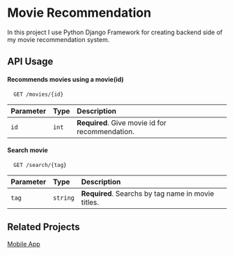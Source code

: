 
# Movie Recommendation

In this project I use Python Django Framework for creating backend side of my movie recommendation system.


## API Usage

#### Recommends movies using a movie(id)

```http
  GET /movies/{id}
```

| Parameter | Type     | Description                |
| :-------- | :------- | :------------------------- |
| `id` | `int` | **Required**. Give movie id for recommendation. |

#### Search movie

```http
  GET /search/{tag}
```

| Parameter | Type     | Description                       |
| :-------- | :------- | :-------------------------------- |
| `tag`      | `string` | **Required**. Searchs by tag name in movie titles. |



## Related Projects

[Mobile App](https://github.com/emrecoskun705/movie_recommendation_mobile)


  
